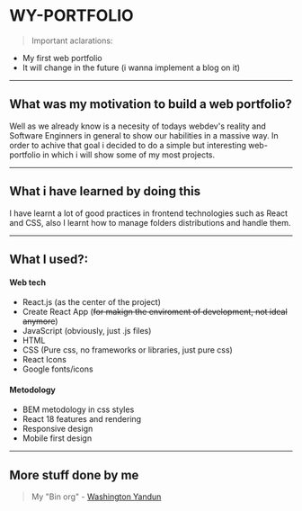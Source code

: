 # WY-PORTFOLIO

> Important aclarations:

-   My first web portfolio
-   It will change in the future (i wanna implement a blog on it)

---

## What was my motivation to build a web portfolio?

Well as we already know is a necesity of todays webdev's reality and Software Enginners in general to show our habilities in a massive way. In order to achive that goal i decided to do a simple but interesting web-portfolio in which i will show some of my most projects.

---

## What i have learned by doing this

I have learnt a lot of good practices in frontend technologies such as React and CSS, also I learnt how to manage folders distributions and handle them.

---

## What I used?:

#### Web tech

-   React.js (as the center of the project)
-   Create React App (~~for makign the enviroment of development, not ideal anymore~~)
-   JavaScript (obviously, just .js files)
-   HTML
-   CSS (Pure css, no frameworks or libraries, just pure css)
-   React Icons
-   Google fonts/icons

#### Metodology

-   BEM metodology in css styles
-   React 18 features and rendering
-   Responsive design
-   Mobile first design

---

## More stuff done by me

> My "Bin org" - [Washington Yandun](https://github.com/WMYM-Experimental)
